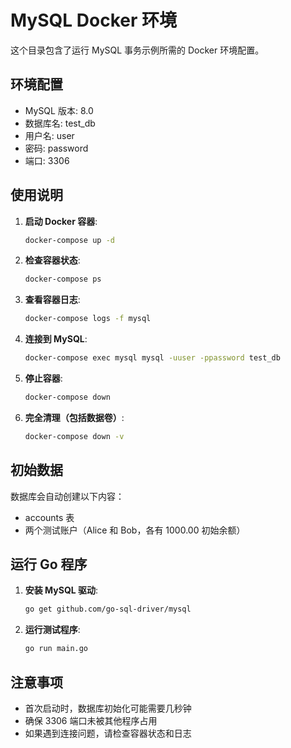# MySQL Docker 环境

这个目录包含了运行 MySQL 事务示例所需的 Docker 环境配置。

## 环境配置

- MySQL 版本: 8.0
- 数据库名: test_db
- 用户名: user
- 密码: password
- 端口: 3306

## 使用说明

1. **启动 Docker 容器**:
   ```bash
   docker-compose up -d
   ```

2. **检查容器状态**:
   ```bash
   docker-compose ps
   ```

3. **查看容器日志**:
   ```bash
   docker-compose logs -f mysql
   ```

4. **连接到 MySQL**:
   ```bash
   docker-compose exec mysql mysql -uuser -ppassword test_db
   ```

5. **停止容器**:
   ```bash
   docker-compose down
   ```

6. **完全清理（包括数据卷）**:
   ```bash
   docker-compose down -v
   ```

## 初始数据

数据库会自动创建以下内容：
- accounts 表
- 两个测试账户（Alice 和 Bob，各有 1000.00 初始余额）

## 运行 Go 程序

1. **安装 MySQL 驱动**:
   ```bash
   go get github.com/go-sql-driver/mysql
   ```

2. **运行测试程序**:
   ```bash
   go run main.go
   ```

## 注意事项

- 首次启动时，数据库初始化可能需要几秒钟
- 确保 3306 端口未被其他程序占用
- 如果遇到连接问题，请检查容器状态和日志 